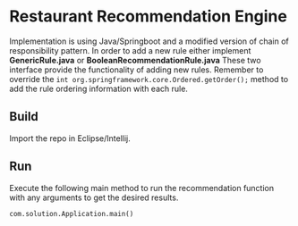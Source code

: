 # Restaurant Recommendation Engine

Implementation is using Java/Springboot and a modified version of chain of responsibility pattern.
In order to add a new rule either implement **GenericRule.java** or **BooleanRecommendationRule.java**
These two interface provide the functionality of adding new rules. Remember to override
the `int org.springframework.core.Ordered.getOrder();` method to add the rule ordering information with each rule.

## Build

Import the repo in Eclipse/Intellij.

## Run

Execute the following main method to run the recommendation function with any arguments to get the desired results.

    com.solution.Application.main()